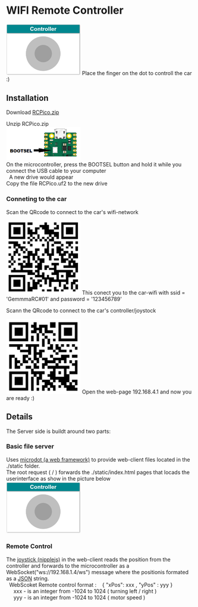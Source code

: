 # WIFI Remote Controller
<img src="/images/controller_gui.png" width="200">
Place the finger on the dot to controll the car :)

## Installation

Download [RCPico.zip](https://github.com/rlangoy/RCPico/releases/download/v1.0/RCPico.zip) <br>

Unzip RCPico.zip <br>
<img src="/images/BootSel.png" width="200"> <br>
On the microcontroller, press the BOOTSEL button and hold it while you connect the USB cable to your computer <br>
&nbsp; A new drive would appear <br>
Copy the file RCPico.uf2 to the new drive <br>


### Conneting to the car
Scan the QRcode to connect to the car's wifi-network 

<img src="/images/qr_connect_wifi.png" width="200"> 
This conect you to the car-wifi with ssid = 'GemmmaRC#01' and password = '123456789'

Scann the QRcode to connect to the car's controller/joystock

<img src="/images/qr_connect_page.png" width="200">
Open the web-page 192.168.4.1 and now you are ready :)


## Details
The Server side is buildt around two parts:
### Basic file server
  Uses [microdot (a web framework)](https://github.com/miguelgrinberg/microdot) to provide web-client files located in the ./static folder. <br>
  The root request ( / ) forwards the ./static/index.html pages that locads the userinterface as show in the picture below  
  <img src="/images/controller_gui.png" width="200">
### Remote Control
  The [joystick (nipplejs)](https://github.com/yoannmoinet/nipplejs) in the web-client reads the position from the controller and forwards to the microcontroller as a
  WebSocket("ws://192.168.1.4/ws") message  where the positionis formated as a [JSON](https://json.org/) string.<br>
  &nbsp; WebScoket Remote control format :
  &nbsp;&nbsp; { "xPos":  xxx , "yPos" : yyy }  <br> 
  &nbsp;&nbsp;&nbsp;&nbsp; xxx - is an integer from -1024 to 1024 ( turning left / right ) <br>
  &nbsp;&nbsp;&nbsp;&nbsp; yyy - is an integer from -1024 to 1024 ( motor speed ) <br>
   

